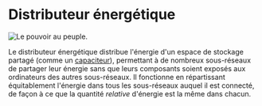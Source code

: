 # Distributeur énergétique

![Le pouvoir au peuple.](oredict:opencomputers:powerDistributor)

Le distributeur énergétique distribue l'énergie d'un espace de stockage partagé (comme un [capaciteur](capacitor.md)), permettant à de nombreux sous-réseaux de partager leur énergie sans que leurs composants soient exposés aux ordinateurs des autres sous-réseaux. Il fonctionne en répartissant équitablement l'énergie dans tous les sous-réseaux auquel il est connecté, de façon à ce que la quantité *relative* d'énergie est la même dans chacun.
